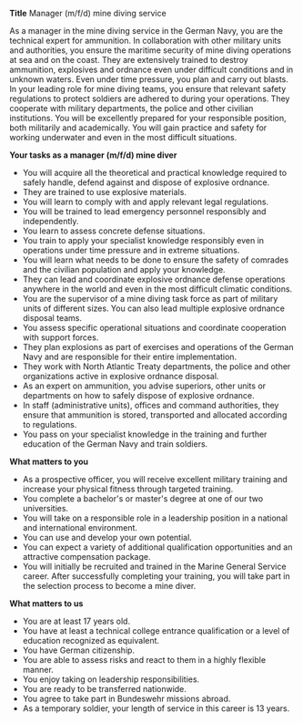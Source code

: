 **Title**
Manager (m/f/d) mine diving service

As a manager in the mine diving service in the German Navy, you are the technical expert for ammunition. In collaboration with other military units and authorities, you ensure the maritime security of mine diving operations at sea and on the coast. They are extensively trained to destroy ammunition, explosives and ordnance even under difficult conditions and in unknown waters. Even under time pressure, you plan and carry out blasts. In your leading role for mine diving teams, you ensure that relevant safety regulations to protect soldiers are adhered to during your operations. They cooperate with military departments, the police and other civilian institutions. You will be excellently prepared for your responsible position, both militarily and academically. You will gain practice and safety for working underwater and even in the most difficult situations.

**Your tasks as a manager (m/f/d) mine diver**

-	You will acquire all the theoretical and practical knowledge required to safely handle, defend against and dispose of explosive ordnance.
-	They are trained to use explosive materials.
-	You will learn to comply with and apply relevant legal regulations.
-	You will be trained to lead emergency personnel responsibly and independently.
-	You learn to assess concrete defense situations.
-	You train to apply your specialist knowledge responsibly even in operations under time pressure and in extreme situations.
-	You will learn what needs to be done to ensure the safety of comrades and the civilian population and apply your knowledge.
-	They can lead and coordinate explosive ordnance defense operations anywhere in the world and even in the most difficult climatic conditions.
-	You are the supervisor of a mine diving task force as part of military units of different sizes. You can also lead multiple explosive ordnance disposal teams.
-	You assess specific operational situations and coordinate cooperation with support forces.
-	They plan explosions as part of exercises and operations of the German Navy and are responsible for their entire implementation.
-	They work with North Atlantic Treaty departments, the police and other organizations active in explosive ordnance disposal.
-	As an expert on ammunition, you advise superiors, other units or departments on how to safely dispose of explosive ordnance.
-	In staff (administrative units), offices and command authorities, they ensure that ammunition is stored, transported and allocated according to regulations.
-	You pass on your specialist knowledge in the training and further education of the German Navy and train soldiers.

**What matters to you**

-	As a prospective officer, you will receive excellent military training and increase your physical fitness through targeted training.
-	You complete a bachelor's or master's degree at one of our two universities.
-	You will take on a responsible role in a leadership position in a national and international environment.
-	You can use and develop your own potential.
-	You can expect a variety of additional qualification opportunities and an attractive compensation package.
-	You will initially be recruited and trained in the Marine General Service career. After successfully completing your training, you will take part in the selection process to become a mine diver.

**What matters to us**

-	You are at least 17 years old.
-	You have at least a technical college entrance qualification or a level of education recognized as equivalent.
-	You have German citizenship.
-	You are able to assess risks and react to them in a highly flexible manner.
-	You enjoy taking on leadership responsibilities.
-	You are ready to be transferred nationwide.
-	You agree to take part in Bundeswehr missions abroad.
-	As a temporary soldier, your length of service in this career is 13 years.

